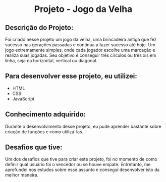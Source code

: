 <h1 align="center">Projeto - Jogo da Velha</h1>

## Descrição do Projeto:
Foi criado nesse projeto um jogo da velha, uma brincadeira antiga que fez sucesso nas gerações passadas e continua a fazer sucesso até hoje. Um jogo extremamente simples, onde cada jogador escolhe uma marcação e realiza suas jogadas. Seu objetivo é conseguir três círculos ou três xis em linha, seja na horizontal, vertical ou diagonal.

## Para desenvolver esse projeto, eu utilizei:  
- HTML
- CSS
- JavaScript

## Conhecimento adquirido: 
Durante o desenvolvimento desse projeto, eu pude aprender bastante sobre criação de funções e como utilizá-las.

## Desafios que tive: 
 Um dos desafios que tive para criar este projeto, foi no momento de como definir qual usuário foi o vencedor ou se houve empate. Entretanto, me aprofundei nos estudos sobre esse assunto e consegui desenvolver isto da melhor maneira.
